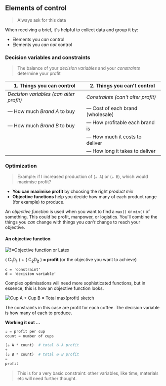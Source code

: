 ## Elements of control

> Always ask for this data

When receiving a brief, it's helpful to collect data and group it by:

- Elements you <em>can</em> control
- Elements you <em>can not</em> control

### Decision variables and constraints

> The balance of your _decision variables_ and your _constraints_ determine your profit

| 1. Things you can control | 2. Things you can't control |
|------------------------|--------------------------|
| _Decision variables (can alter profit)_ | _Constraints (can't alter profit)_ |
| — How much <i>Brand A</i> to buy | — Cost of each brand (wholesale) |
| — How much <i>Brand B</i> to buy | — How profitable each brand is |
| | — How much it costs to deliver |
| | — How long it takes to deliver |



### Optimization

> Example: if I increased production of (`☕ A`) or (`☕ B`), which would maximise profit?

- **You can maximise profit** by choosing the right <i>product mix</i>
- **Objective functions** help you decide how many of each product range (for example) to produce.

An _objective function_ is used when you want to find a `max()` or `min()` of something. This could be profit, manpower, or logistics. You'll combine the things you <i>can</i> change with things you <i>can't</i> change to reach your objective.

#### An objective function

![!=Objective function or Latex]()

( C<sub><b>1</b></sub>D<sub><b>1</b></sub> ) + ( C<sub><b>2</b></sub>D<sub><b>2</b></sub> ) **= profit** (or the objective you want to achieve)

```
c = 'constraint'
d = 'decision variable'
```

Complex optimisations will need more sophisticated functions, but in essence, this is how an objective function looks.

![Cup A + Cup B = Total max(profit) sketch]()

The constraints in this case are profit for each coffee. The decision variable is how many of each to produce.

**Working it out ...**

```python
☕ = profit per cup
count = number of cups

(☕ A * count)  # total ☕ A profit
+
(☕ B * count)  # total ☕ B profit
=
profit
```

> This is for a very basic constraint: other variables, like time, materials etc will need further thought.
